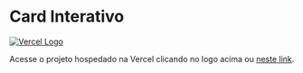 
# Card Interativo

[![Vercel Logo](https://assets.vercel.com/image/upload/v1662130559/nextjs/Icon_dark_background.png)](https://interactive-rating-component-main-6mqx-r18uld07m.vercel.app/)  


Acesse o projeto hospedado na Vercel clicando no logo acima ou [neste link](https://interactive-rating-component-main-6mqx-r18uld07m.vercel.app/).


